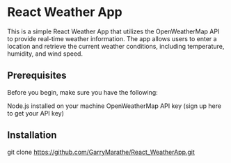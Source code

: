 # React Weather App

This is a simple React Weather App that utilizes the OpenWeatherMap API to provide real-time weather information. The app allows users to enter a location and retrieve the current weather conditions, including temperature, humidity, and wind speed.


## Prerequisites
Before you begin, make sure you have the following:

Node.js installed on your machine
OpenWeatherMap API key (sign up here to get your API key)


## Installation

git clone https://github.com/GarryMarathe/React_WeatherApp.git



